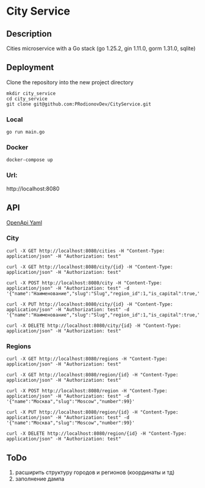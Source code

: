 # City Service

## Description

Cities microservice with a Go stack (go 1.25.2, gin 1.11.0, gorm 1.31.0, sqlite)

## Deployment

Clone the repository into the new project directory

```shell
mkdir city_service
cd city_service
git clone git@github.com:PRodionovDev/CityService.git
```

### Local

```shell
go run main.go
```

### Docker

```shell
docker-compose up
```

### Url:
http://localhost:8080

## API

[OpenApi Yaml](https://github.com/PRodionovDev/CityService/blob/main/Doc/openapi.yaml)

### City
```shell
curl -X GET http://localhost:8080/cities -H "Content-Type: application/json" -H "Authorization: test"
```
```shell
curl -X GET http://localhost:8080/city/{id} -H "Content-Type: application/json" -H "Authorization: test"
```
```shell
curl -X POST http://localhost:8080/city -H "Content-Type: application/json" -H "Authorization: test" -d '{"name":"Наименование","slug":"Slug","region_id":1,"is_capital":true,"type":"Город","latitude":55.751244,"longitude":37.618423,"population":13274285}'
```
```shell
curl -X PUT http://localhost:8080/city/{id} -H "Content-Type: application/json" -H "Authorization: test" -d '{"name":"Наименование","slug":"Slug","region_id":1,"is_capital":true,"type":"Город","latitude":55.751244,"longitude":37.618423,"population":13274285}'
```
```shell
curl -X DELETE http://localhost:8080/city/{id} -H "Content-Type: application/json" -H "Authorization: test"
```
### Regions
```shell
curl -X GET http://localhost:8080/regions -H "Content-Type: application/json" -H "Authorization: test"
```
```shell
curl -X GET http://localhost:8080/region/{id} -H "Content-Type: application/json" -H "Authorization: test"
```
```shell
curl -X POST http://localhost:8080/region -H "Content-Type: application/json" -H "Authorization: test" -d '{"name":"Москва","slug":"Moscow","number":99}'
```
```shell
curl -X PUT http://localhost:8080/region/{id} -H "Content-Type: application/json" -H "Authorization: test" -d '{"name":"Москва","slug":"Moscow","number":99}'
```
```shell
curl -X DELETE http://localhost:8080/region/{id} -H "Content-Type: application/json" -H "Authorization: test"
```

## ToDo
1. расширить структуру городов и регионов (координаты и тд)
2. заполнение дампа